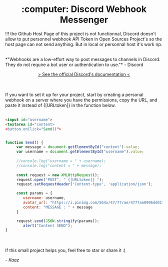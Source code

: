 <h1 align="center"> :computer: Discord Webhook Messenger</h1>
<p>!!! the Github Host Page of this project is not functionnal, Discord doesn't allow to put personnel webhook API Token in Open Sources Project's so the host page can not send anything. But in local or personnal host it's work np.<br><br></p>
*"Webhooks are a low-effort way to post messages to channels in Discord. They do not require a bot user or authentication to use."* - Discord

<p align="center"> 
 <a href="https://discord.com/developers/docs/resources/webhook" alt="Discord's Webhook Documentation" target="_blank"> > See the official Discord's documentation <</a>

</p>
<br><br>
If you want to set it up for your project, start by creating a personal webhook on a server where you have the permissions, copy the URL, and paste it instead of {[URLtoken]} in the function below.
<br><br>

```html
<input id="username">
<textarea id="content>
<button onClick="Send()">
```
```javascript

function Send() {
     var message = document.getElementById("content").value;
     var username = document.getElementById("username").value;
     
     //console.log("username = " + username);
     //console.log("content = " + message);
     
     const request = new XMLHttpRequest();
     request.open("POST", " {[URLtoken]} ");
     request.setRequestHeader('Content-type', 'application/json');

     const params = {
        username: username,
        avatar_url: "https://i.pinimg.com/564x/47/77/ae/4777ae0906dd0113ad0bb00d61125d1b.jpg", //Change the link here for change the icon of the message. You can also link it with an input for let the user defines it.
        content: "MESSAGE : " + message
     }

     request.send(JSON.stringify(params));
	    alert("Content SEND");
}
```
<br><br>
If this small project helps you, feel free to star or share it :)

*- Kaaz*
